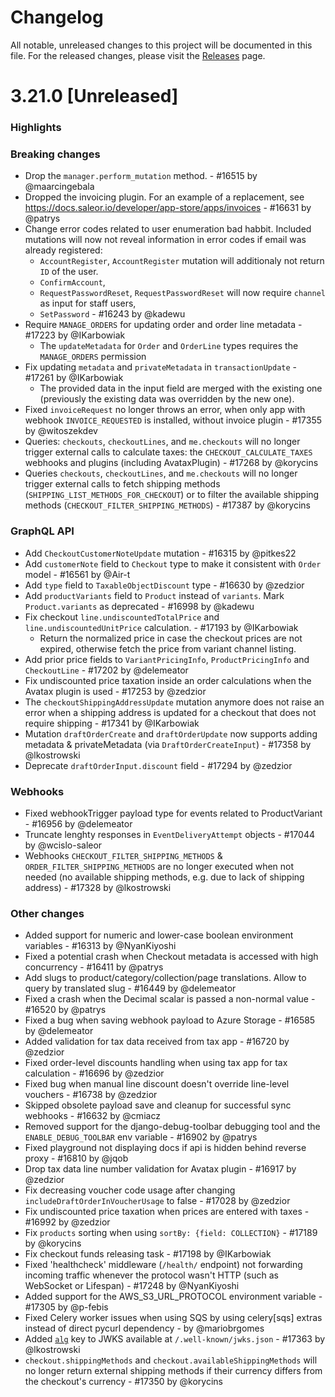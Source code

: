 # Changelog

All notable, unreleased changes to this project will be documented in this file. For the released changes, please visit the [Releases](https://github.com/saleor/saleor/releases) page.

# 3.21.0 [Unreleased]

### Highlights

### Breaking changes

- Drop the `manager.perform_mutation` method. - #16515 by @maarcingebala
- Dropped the invoicing plugin. For an example of a replacement, see https://docs.saleor.io/developer/app-store/apps/invoices - #16631 by @patrys
- Change error codes related to user enumeration bad habbit. Included mutations will now not reveal information in error codes if email was already registered:
  - `AccountRegister`,
    `AccountRegister` mutation will additionaly not return `ID` of the user.
  - `ConfirmAccount`,
  - `RequestPasswordReset`,
    `RequestPasswordReset` will now require `channel` as input for staff users,
  - `SetPassword` - #16243 by @kadewu
- Require `MANAGE_ORDERS` for updating order and order line metadata - #17223 by @IKarbowiak
  - The `updateMetadata` for `Order` and `OrderLine` types requires the `MANAGE_ORDERS` permission
- Fix updating `metadata` and `privateMetadata` in `transactionUpdate` - #17261 by @IKarbowiak
  - The provided data in the input field are merged with the existing one (previously the existing data was overridden by the new one).
- Fixed `invoiceRequest` no longer throws an error, when only app with webhook `INVOICE_REQUESTED` is installed, without invoice plugin - #17355 by @witoszekdev
- Queries: `checkouts`, `checkoutLines`, and `me.checkouts` will no longer trigger external calls to calculate taxes: the `CHECKOUT_CALCULATE_TAXES` webhooks and plugins (including AvataxPlugin) - #17268 by @korycins
- Queries `checkouts`, `checkoutLines`, and `me.checkouts` will no longer trigger external calls to fetch shipping methods (`SHIPPING_LIST_METHODS_FOR_CHECKOUT`) or to filter the available shipping methods (`CHECKOUT_FILTER_SHIPPING_METHODS`) - #17387 by @korycins

### GraphQL API

- Add `CheckoutCustomerNoteUpdate` mutation - #16315 by @pitkes22
- Add `customerNote` field to `Checkout` type to make it consistent with `Order` model - #16561 by @Air-t
- Add `type` field to `TaxableObjectDiscount` type - #16630 by @zedzior
- Add `productVariants` field to `Product` instead of `variants`. Mark `Product.variants` as deprecated - #16998 by @kadewu
- Fix checkout `line.undiscountedTotalPrice` and `line.undiscountedUnitPrice` calculation. - #17193 by @IKarbowiak
  - Return the normalized price in case the checkout prices are not expired, otherwise fetch the price from variant channel listing.
- Add prior price fields to `VariantPricingInfo`, `ProductPricingInfo` and `CheckoutLine` - #17202 by @delemeator
- Fix undiscounted price taxation inside an order calculations when the Avatax plugin is used - #17253 by @zedzior
- The `checkoutShippingAddressUpdate` mutation anymore does not raise an error when a shipping address is updated for a checkout that does not require shipping - #17341 by @IKarbowiak
- Mutation `draftOrderCreate` and `draftOrderUpdate` now supports adding metadata & privateMetadata (via `DraftOrderCreateInput`) - #17358 by @lkostrowski
- Deprecate `draftOrderInput.discount` field - #17294 by @zedzior

### Webhooks

- Fixed webhookTrigger payload type for events related to ProductVariant - #16956 by @delemeator
- Truncate lenghty responses in `EventDeliveryAttempt` objects - #17044 by @wcislo-saleor
- Webhooks `CHECKOUT_FILTER_SHIPPING_METHODS` & `ORDER_FILTER_SHIPPING_METHODS` are no longer executed when not needed (no available shipping methods, e.g. due to lack of shipping address) - #17328 by @lkostrowski

### Other changes
- Added support for numeric and lower-case boolean environment variables - #16313 by @NyanKiyoshi
- Fixed a potential crash when Checkout metadata is accessed with high concurrency - #16411 by @patrys
- Add slugs to product/category/collection/page translations. Allow to query by translated slug - #16449 by @delemeator
- Fixed a crash when the Decimal scalar is passed a non-normal value - #16520 by @patrys
- Fixed a bug when saving webhook payload to Azure Storage - #16585 by @delemeator
- Added validation for tax data received from tax app - #16720 by @zedzior
- Fixed order-level discounts handling when using tax app for tax calculation - #16696 by @zedzior
- Fixed bug when manual line discount doesn't override line-level vouchers - #16738 by @zedzior
- Skipped obsolete payload save and cleanup for successful sync webhooks - #16632 by @cmiacz
- Removed support for the django-debug-toolbar debugging tool and the `ENABLE_DEBUG_TOOLBAR` env variable - #16902 by @patrys
- Fixed playground not displaying docs if api is hidden behind reverse proxy - #16810 by @jqob
- Drop tax data line number validation for Avatax plugin - #16917 by @zedzior
- Fix decreasing voucher code usage after changing `includeDraftOrderInVoucherUsage` to false - #17028 by @zedzior
- Fix undiscounted price taxation when prices are entered with taxes - #16992 by @zedzior
- Fix `products` sorting when using `sortBy: {field: COLLECTION}` - #17189 by @korycins
- Fix checkout funds releasing task - #17198 by @IKarbowiak
- Fixed 'healthcheck' middleware (`/health/` endpoint) not forwarding incoming traffic whenever the protocol wasn't HTTP (such as WebSocket or Lifespan) - #17248 by @NyanKiyoshi
- Added support for the AWS_S3_URL_PROTOCOL environment variable - #17305 by @p-febis
- Fixed Celery worker issues when using SQS by using celery[sqs] extras instead of direct pycurl dependency - by @mariobrgomes
- Added [`alg`](https://datatracker.ietf.org/doc/html/rfc7517#section-4.4) key to JWKS available at `/.well-known/jwks.json` - #17363 by @lkostrowski
- `checkout.shippingMethods` and `checkout.availableShippingMethods` will no longer return external shipping methods if their currency differs from the checkout's currency - #17350 by @korycins
